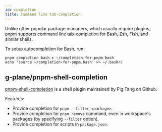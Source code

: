 ```yaml
---
id: completion
title: Command line tab-completion
---
```


Unlike other popular package managers, which usually require plugins, pnpm
supports command line tab-completion for Bash, Zsh, Fish, and similar shells.

To setup autocompletion for Bash, run:

```text
pnpm completion bash > ~/completion-for-pnpm.bash
echo 'source ~/completion-for-pnpm.bash' >> ~/.bashrc
```

## g-plane/pnpm-shell-completion

[pnpm-shell-completion] is a shell plugin maintained by Pig Fang on Github.

Features:

- Provide completion for `pnpm --filter <package>`.
- Provide completion for `pnpm remove` command, even in workspace's packages (by specifying `--filter` option).
- Provide completion for scripts in `package.json`.

[pnpm-shell-completion]: https://github.com/g-plane/pnpm-shell-completion
